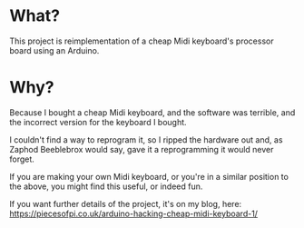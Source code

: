 # What?

This project is reimplementation of a cheap Midi keyboard's processor board using an Arduino.

# Why?

Because I bought a cheap Midi keyboard, and the software was terrible, and the incorrect version for the keyboard I bought.

I couldn't find a way to reprogram it, so I ripped the hardware out and, as Zaphod Beeblebrox would say, gave it a reprogramming it would never forget.

If you are making your own Midi keyboard, or you're in a similar position to the above, you might find this useful, or indeed fun.

If you want further details of the project, it's on my blog, here: https://piecesofpi.co.uk/arduino-hacking-cheap-midi-keyboard-1/

